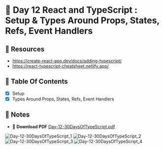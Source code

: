 # :pushpin: Day 12 React and TypeScript : Setup & Types Around Props, States, Refs, Event Handlers

## :open_file_folder: Resources

- https://create-react-app.dev/docs/adding-typescript/
- https://react-typescript-cheatsheet.netlify.app/

## :scroll: Table Of Contents

- [x] Setup
- [x] Types Around Props, States, Refs, Event Handlers

## :pencil: Notes

- :arrow_down_small: **Download PDF** [Day-12-30DaysOfTypeScript.pdf](https://github.com/tarunsinghdev/30DaysOfTypescript/files/6642061/Day-12-30DaysOfTypeScript.pdf)

![Day-12-30DaysOfTypeScript_1](https://user-images.githubusercontent.com/25122604/121774163-99c49280-cb9e-11eb-8c93-cdf694182286.jpg)
![Day-12-30DaysOfTypeScript_2](https://user-images.githubusercontent.com/25122604/121774164-9c26ec80-cb9e-11eb-9847-0b694826dc78.jpg)
![Day-12-30DaysOfTypeScript_3](https://user-images.githubusercontent.com/25122604/121774165-9d581980-cb9e-11eb-9438-828472ae3f39.jpg)
![Day-12-30DaysOfTypeScript_4](https://user-images.githubusercontent.com/25122604/121774166-9e894680-cb9e-11eb-86bc-7d69200553db.jpg)
